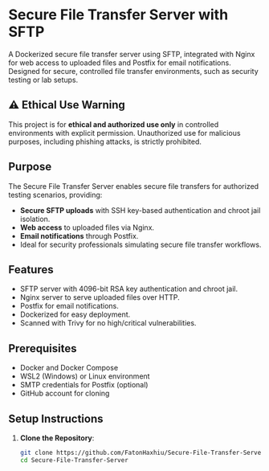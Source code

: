 # Secure File Transfer Server with SFTP

A Dockerized secure file transfer server using SFTP, integrated with Nginx for web access to uploaded files and Postfix for email notifications. Designed for secure, controlled file transfer environments, such as security testing or lab setups.

## ⚠️ Ethical Use Warning
This project is for **ethical and authorized use only** in controlled environments with explicit permission. Unauthorized use for malicious purposes, including phishing attacks, is strictly prohibited.

## Purpose
The Secure File Transfer Server enables secure file transfers for authorized testing scenarios, providing:
- **Secure SFTP uploads** with SSH key-based authentication and chroot jail isolation.
- **Web access** to uploaded files via Nginx.
- **Email notifications** through Postfix.
- Ideal for security professionals simulating secure file transfer workflows.

## Features
- SFTP server with 4096-bit RSA key authentication and chroot jail.
- Nginx server to serve uploaded files over HTTP.
- Postfix for email notifications.
- Dockerized for easy deployment.
- Scanned with Trivy for no high/critical vulnerabilities.

## Prerequisites
- Docker and Docker Compose
- WSL2 (Windows) or Linux environment
- SMTP credentials for Postfix (optional)
- GitHub account for cloning

## Setup Instructions

1. **Clone the Repository**:
   ```bash
   git clone https://github.com/FatonHaxhiu/Secure-File-Transfer-Server.git
   cd Secure-File-Transfer-Server